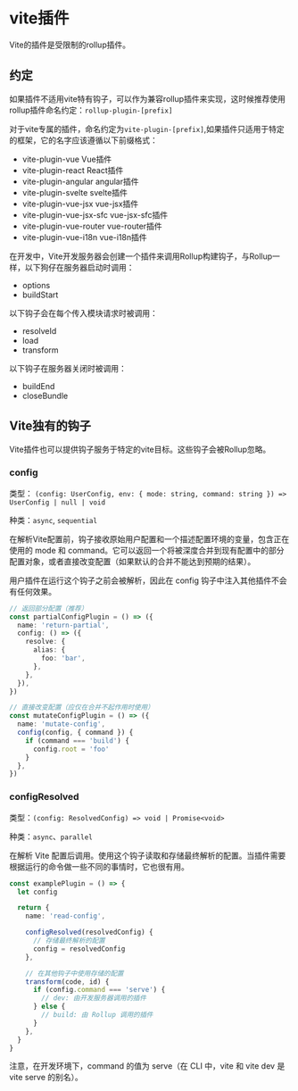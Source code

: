 # vite插件

Vite的插件是受限制的rollup插件。

## 约定

如果插件不适用vite特有钩子，可以作为兼容rollup插件来实现，这时候推荐使用rollup插件命名约定：`rollup-plugin-[prefix]`

对于vite专属的插件，命名约定为`vite-plugin-[prefix]`,如果插件只适用于特定的框架，它的名字应该遵循以下前缀格式：

- vite-plugin-vue Vue插件
- vite-plugin-react React插件
- vite-plugin-angular angular插件
- vite-plugin-svelte svelte插件
- vite-plugin-vue-jsx vue-jsx插件
- vite-plugin-vue-jsx-sfc vue-jsx-sfc插件
- vite-plugin-vue-router vue-router插件
- vite-plugin-vue-i18n vue-i18n插件

在开发中，Vite开发服务器会创建一个插件来调用Rollup构建钩子，与Rollup一样，以下狗仔在服务器启动时调用：

- options
- buildStart

以下钩子会在每个传入模块请求时被调用：

- resolveId
- load
- transform

以下钩子在服务器关闭时被调用：

- buildEnd
- closeBundle

## Vite独有的钩子

Vite插件也可以提供钩子服务于特定的vite目标。这些钩子会被Rollup忽略。

### config

类型： `(config: UserConfig, env: { mode: string, command: string }) => UserConfig | null | void`

种类：`async`, `sequential`

在解析Vite配置前，钩子接收原始用户配置和一个描述配置环境的变量，包含正在使用的 mode 和 command。它可以返回一个将被深度合并到现有配置中的部分配置对象，或者直接改变配置（如果默认的合并不能达到预期的结果）。

用户插件在运行这个钩子之前会被解析，因此在 config 钩子中注入其他插件不会有任何效果。

```typescript
// 返回部分配置（推荐）
const partialConfigPlugin = () => ({
  name: 'return-partial',
  config: () => ({
    resolve: {
      alias: {
        foo: 'bar',
      },
    },
  }),
})

// 直接改变配置（应仅在合并不起作用时使用）
const mutateConfigPlugin = () => ({
  name: 'mutate-config',
  config(config, { command }) {
    if (command === 'build') {
      config.root = 'foo'
    }
  },
})
```

### configResolved

类型：`(config: ResolvedConfig) => void | Promise<void>`

种类：`async`、`parallel`

在解析 Vite 配置后调用。使用这个钩子读取和存储最终解析的配置。当插件需要根据运行的命令做一些不同的事情时，它也很有用。

```typescript
const examplePlugin = () => {
  let config

  return {
    name: 'read-config',

    configResolved(resolvedConfig) {
      // 存储最终解析的配置
      config = resolvedConfig
    },

    // 在其他钩子中使用存储的配置
    transform(code, id) {
      if (config.command === 'serve') {
        // dev: 由开发服务器调用的插件
      } else {
        // build: 由 Rollup 调用的插件
      }
    },
  }
}
```

注意，在开发环境下，command 的值为 serve（在 CLI 中，vite 和 vite dev 是 vite serve 的别名）。